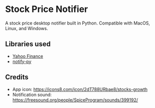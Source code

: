 # Stock Price Notifier
A stock price desktop notifier built in Python. Compatible with MacOS, Linux, and Windows.

## Libraries used
- [Yahoo Finance](https://pypi.org/project/yahoo-fin/)
- [notify-py](https://pypi.org/project/notify-py/)

## Credits
- App icon: https://icons8.com/icon/2dT788URbae8/stocks-growth
- Notification sound: https://freesound.org/people/SpiceProgram/sounds/399192/
